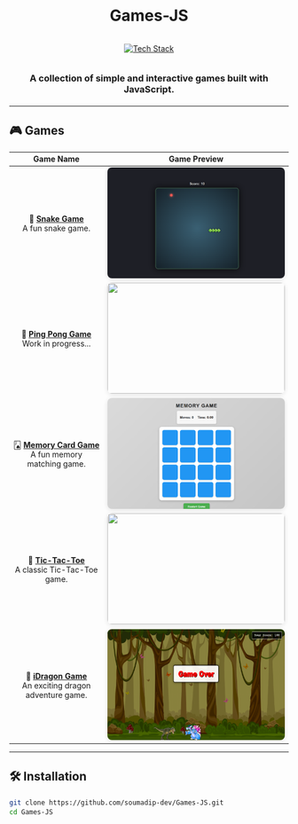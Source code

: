 <h1 align="center">
  <br>
  Games-JS
  <br>
</h1>

<div align="center">
  <a href="https://github.com/kavindu-dilshan">
    <img src="https://skillicons.dev/icons?i=html,css,js,github" alt="Tech Stack" width="140" style="padding: 15px 0">
  </a>
</div>

<h3 align="center" style="margin: 20px 0">
  A collection of simple and interactive games built with JavaScript.
</h3>

---

## 🎮 Games

<div align="center">

|                                                          Game Name                                                           |                     Game Preview                     |
|:----------------------------------------------------------------------------------------------------------------------------:|:---------------------------------------------------:|
|           🐍 **[Snake Game](https://github.com/soumadip-dev/Games-JS/tree/main/Snake_Game)**<br>A fun snake game.            | <div align="center"><img src="https://github.com/soumadip-dev/Games-JS/blob/main/Snake_Game/Images/Game.png" width="320" height="200" style="border-radius: 8px; box-shadow: 0 2px 8px rgba(0,0,0,0.1)"></div> |
|                                      🏓 **[Ping Pong Game](#)**<br>Work in progress...                                       | <div align="center"><img src="https://media3.giphy.com/media/v1.Y2lkPTc5MGI3NjExMDcwdWNlOGNub29jdmphNnVsY21tMnpucHNjZGptYWV3bWRjbms4eCZlcD12MV9pbnRlcm5hbF9naWZfYnlfaWQmY3Q9Zw/VHOF8pfPZOt9p018zw/giphy.gif" width="320" height="200" style="border-radius: 8px; box-shadow: 0 2px 8px rgba(0,0,0,0.1)"></div> |
|                                  🂫 **[Memory Card Game](https://github.com/soumadip-dev/Games-JS/tree/main/Memory_Card_Game)**<br>A fun memory matching game.                                  | <div align="center"><img src="https://github.com/soumadip-dev/Games-JS/blob/main/Memory_Card_Game/SS_Memory_Card_Game.png" width="320" height="200" style="border-radius: 8px; box-shadow: 0 2px 8px rgba(0,0,0,0.1)"></div> |
|    🎯 **[Tic-Tac-Toe](https://github.com/soumadip-dev/JS-Games/tree/main/TicTacToe-Game)**<br>A classic Tic-Tac-Toe game.    | <div align="center"><img src="https://media3.giphy.com/media/v1.Y2lkPTc5MGI3NjExMDcwdWNlOGNub29jdmphNnVsY21tMnpucHNjZGptYWV3bWRjbms4eCZlcD12MV9pbnRlcm5hbF9naWZfYnlfaWQmY3Q9Zw/VHOF8pfPZOt9p018zw/giphy.gif" width="320" height="200" style="border-radius: 8px; box-shadow: 0 2px 8px rgba(0,0,0,0.1)"></div> |
| 🐉 **[iDragon Game](https://github.com/soumadip-dev/JS-Games/tree/main/Idragon_Game)**<br>An exciting dragon adventure game. | <div align="center"><img src="https://github.com/soumadip-dev/Games-JS/blob/main/Idragon_Game/SS_Idragon_Game.png" width="320" height="200" style="border-radius: 8px; box-shadow: 0 2px 8px rgba(0,0,0,0.1)"></div> |

</div>

---

## 🛠️ Installation
```bash
git clone https://github.com/soumadip-dev/Games-JS.git
cd Games-JS
```
